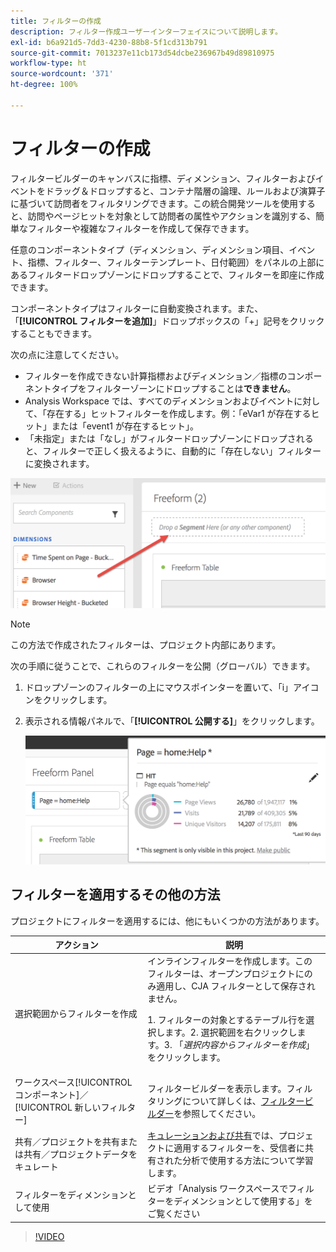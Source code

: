 ```yaml
---
title: フィルターの作成
description: フィルター作成ユーザーインターフェイスについて説明します。
exl-id: b6a921d5-7dd3-4230-88b8-5f1cd313b791
source-git-commit: 7013237e11cb173d54dcbe236967b49d89810975
workflow-type: ht
source-wordcount: '371'
ht-degree: 100%

---
```


# フィルターの作成

フィルタービルダーのキャンバスに指標、ディメンション、フィルターおよびイベントをドラッグ＆ドロップすると、コンテナ階層の論理、ルールおよび演算子に基づいて訪問者をフィルタリングできます。この統合開発ツールを使用すると、訪問やページヒットを対象として訪問者の属性やアクションを識別する、簡単なフィルターや複雑なフィルターを作成して保存できます。

任意のコンポーネントタイプ（ディメンション、ディメンション項目、イベント、指標、フィルター、フィルターテンプレート、日付範囲）をパネルの上部にあるフィルタードロップゾーンにドロップすることで、フィルターを即座に作成できます。

コンポーネントタイプはフィルターに自動変換されます。また、「**[!UICONTROL フィルターを追加]**」ドロップボックスの「+」記号をクリックすることもできます。

次の点に注意してください。

* フィルターを作成できない計算指標およびディメンション／指標のコンポーネントタイプをフィルターゾーンにドロップすることは&#x200B;**できません**。
* Analysis Workspace では、すべてのディメンションおよびイベントに対して、「存在する」ヒットフィルターを作成します。例：「eVar1 が存在するヒット」または「event1 が存在するヒット」。
* 「未指定」または「なし」がフィルタードロップゾーンにドロップされると、フィルターで正しく扱えるように、自動的に「存在しない」フィルターに変換されます。

![](assets/segment-dropzone.png)

>[!NOTE]
>
>この方法で作成されたフィルターは、プロジェクト内部にあります。

次の手順に従うことで、これらのフィルターを公開（グローバル）できます。

1. ドロップゾーンのフィルターの上にマウスポインターを置いて、「i」アイコンをクリックします。
1. 表示される情報パネルで、「**[!UICONTROL 公開する]**」をクリックします。

   ![](assets/segment-info.png)

## フィルターを適用するその他の方法

プロジェクトにフィルターを適用するには、他にもいくつかの方法があります。

| アクション | 説明 |
| --- | --- |
| 選択範囲からフィルターを作成 | インラインフィルターを作成します。このフィルターは、オープンプロジェクトにのみ適用し、CJA フィルターとして保存されません。<p> 1. フィルターの対象とするテーブル行を選択します。2. 選択範囲を右クリックします。3. 「*選択内容からフィルターを作成*」をクリックします。 |
| ワークスペース[!UICONTROL コンポーネント]／[!UICONTROL 新しいフィルター] | フィルタービルダーを表示します。フィルタリングについて詳しくは、[フィルタービルダー](https://experienceleague.adobe.com/docs/analytics/components/segmentation/segmentation-workflow/seg-build.html?lang=ja)を参照してください。 |
| 共有／プロジェクトを共有または共有／プロジェクトデータをキュレート | [キュレーションおよび共有](https://experienceleague.adobe.com/docs/analytics/analyze/analysis-workspace/curate-share/curate.html?lang=ja#concept_4A9726927E7C44AFA260E2BB2721AFC6)では、プロジェクトに適用するフィルターを、受信者に共有された分析で使用する方法について学習します。 |
| フィルターをディメンションとして使用 | ビデオ「Analysis ワークスペースでフィルターをディメンションとして使用する」をご覧ください |

>[!VIDEO](https://video.tv.adobe.com/v/23974)
